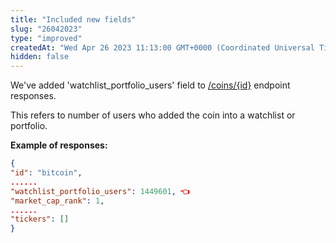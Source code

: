```yaml
---
title: "Included new fields"
slug: "26042023"
type: "improved"
createdAt: "Wed Apr 26 2023 11:13:00 GMT+0000 (Coordinated Universal Time)"
hidden: false
---
```

We've added  'watchlist_portfolio_users' field to [/coins/{id}](/reference/coins-id) endpoint responses. 

This refers to number of users who added the coin into a watchlist or portfolio.

**Example of responses:**

```json JSON
{
"id": "bitcoin",
......
"watchlist_portfolio_users": 1449601, 👈
"market_cap_rank": 1,
......
"tickers": []
}
```